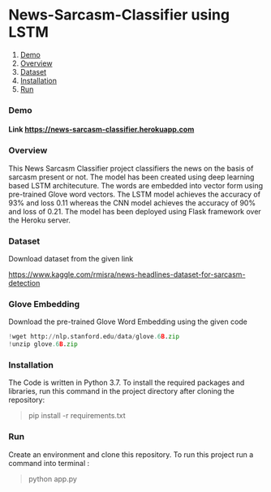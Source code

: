 # News-Sarcasm-Classifier using LSTM

1. [ Demo ](#demo)
2. [ Overview ](#overview)
3. [ Dataset ](#data)
3. [ Installation](#install)
4. [ Run ](#run)


<a name="demo"></a>
### Demo
#### Link https://news-sarcasm-classifier.herokuapp.com

<a name="overview"></a>
### Overview
This News Sarcasm Classifier project classifiers the news on the basis of sarcasm present or not. The model has been created using deep learning based LSTM architecuture. 
The words are embedded into vector form using pre-trained Glove word vectors. The LSTM model achieves the accuracy of 93% and loss 0.11 whereas the CNN model
achieves the accuracy of 90% and loss of 0.21. The model has been deployed using Flask framework over the Heroku server.

<a name="data"></a>

### Dataset
Download dataset from the given link

https://www.kaggle.com/rmisra/news-headlines-dataset-for-sarcasm-detection

### Glove Embedding
Download the pre-trained Glove Word Embedding using the given code
```python
!wget http://nlp.stanford.edu/data/glove.6B.zip
!unzip glove.6B.zip
```
<a name="install"></a>
### Installation

The Code is written in Python 3.7. To install the required packages and libraries, run this command in the project directory after cloning the repository:

> pip install -r requirements.txt

<a name="run" > </a>
### Run

Create an environment and clone this repository. To run this project run a command into terminal :

> python app.py


```
